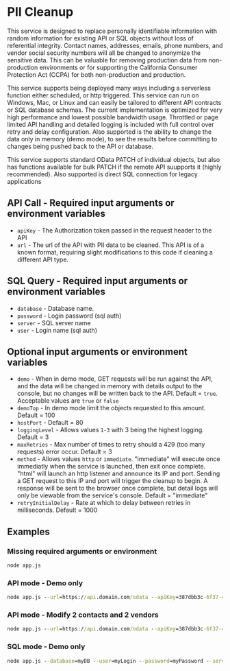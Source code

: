 # PII Cleanup

This service is designed to replace personally identifiable information with random information for existing API or SQL objects without loss of referential integrity.  Contact names, addresses, emails, phone numbers, and vendor social security numbers will all be changed to anonymize the sensitive data.  This can be valuable for removing production data from non-production environments or for supporting the California Consumer Protection Act (CCPA) for both non-production and production.

This service supports being deployed many ways including a serverless function either scheduled, or http triggered.  This service can run on Windows, Mac, or Linux and can easily be tailored to different API contracts or SQL database schemas.  The current implementation is optimized for very high performance and lowest possible bandwidth usage.  Throttled or page limited API handling and detailed logging is included with full control over retry and delay configuration.  Also supported is the ability to change the data only in memory (demo mode), to see the results before committing to changes being pushed back to the API or database.

This service supports standard OData PATCH of individual objects, but also has functions available for bulk PATCH if the remote API suupports it (highly recommended).  Also supported is direct SQL connection for legacy applications 

## API Call - Required input arguments or environment variables

* `apiKey` - The Authorization token passed in the request header to the API
* `url` - The url of the API with PII data to be cleaned.  This API is of a known format, requiring slight modifications to this code if cleaning a different API type.

## SQL Query - Required input arguments or environment variables

* `database` - Database name.
* `password` - Login password (sql auth)
* `server` - SQL server name
* `user` - Login name (sql auth)

## Optional input arguments or environment variables

* `demo` - When in demo mode, GET requests will be run against the API, and the data will be changed in memory with details output to the console, but no changes will be written back to the API. Default = `true`.  Acceptable values are `true` or `false`
* `demoTop` - In demo mode limit the objects requested to this amount.  Default = 100
* `hostPort` - Default = 80
* `loggingLevel` - Allows values `1-3` with 3 being the highest logging. Default = 3
* `maxRetries` - Max number of times to retry should a 429 (too many requests) error occur.  Default = 3
* `method` - Allows values `http` or `immediate`.  "immediate" will execute once immediatly when the service is launched, then exit once complete.  "html" will launch an http listener and announce its IP and port.  Sending a GET request to this IP and port will trigger the cleanup to begin.  A response will be sent to the browser once complete, but detail logs will only be viewable from the service's console.  Default = "immediate"
* `retryInitialDelay` - Rate at which to delay between retries in milliseconds.  Default = 1000

## Examples

### Missing required arguments or environment

```cmd
node app.js
```

### API mode - Demo only

```cmd
node app.js --url=https://api.domain.com/odata --apiKey=387dbb3c-6f37-48fa-aaa3-c14f23d33bd2
```

### API mode - Modify 2 contacts and 2 vendors

```cmd
node app.js --url=https://api.domain.com/odata --apiKey=387dbb3c-6f37-48fa-aaa3-c14f23d33bd2 --demoTop=2 --demo=false
```

### SQL mode - Demo only

```cmd
node app.js --database=myDB --user=myLogin --password=myPassword --server=mySqlServer --demoTop=10
```

